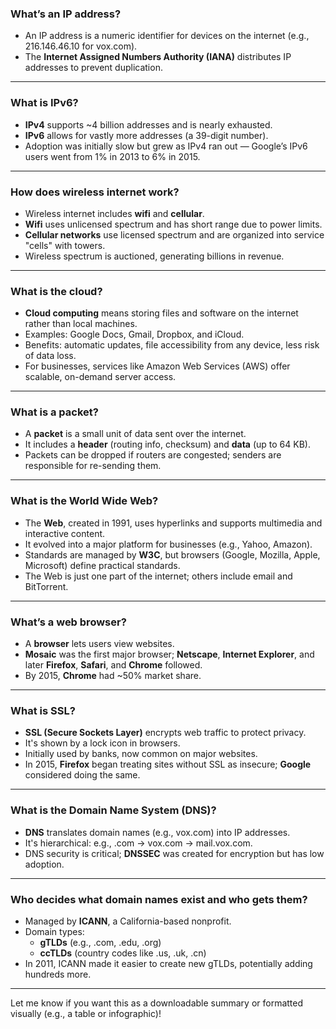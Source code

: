 ### **What’s an IP address?**
- An IP address is a numeric identifier for devices on the internet (e.g., 216.146.46.10 for vox.com).  
- The **Internet Assigned Numbers Authority (IANA)** distributes IP addresses to prevent duplication.

---

### **What is IPv6?**
- **IPv4** supports ~4 billion addresses and is nearly exhausted.  
- **IPv6** allows for vastly more addresses (a 39-digit number).  
- Adoption was initially slow but grew as IPv4 ran out — Google’s IPv6 users went from 1% in 2013 to 6% in 2015.

---

### **How does wireless internet work?**
- Wireless internet includes **wifi** and **cellular**.  
- **Wifi** uses unlicensed spectrum and has short range due to power limits.  
- **Cellular networks** use licensed spectrum and are organized into service "cells" with towers.  
- Wireless spectrum is auctioned, generating billions in revenue.

---

### **What is the cloud?**
- **Cloud computing** means storing files and software on the internet rather than local machines.  
- Examples: Google Docs, Gmail, Dropbox, and iCloud.  
- Benefits: automatic updates, file accessibility from any device, less risk of data loss.  
- For businesses, services like Amazon Web Services (AWS) offer scalable, on-demand server access.

---

### **What is a packet?**
- A **packet** is a small unit of data sent over the internet.  
- It includes a **header** (routing info, checksum) and **data** (up to 64 KB).  
- Packets can be dropped if routers are congested; senders are responsible for re-sending them.

---

### **What is the World Wide Web?**
- The **Web**, created in 1991, uses hyperlinks and supports multimedia and interactive content.  
- It evolved into a major platform for businesses (e.g., Yahoo, Amazon).  
- Standards are managed by **W3C**, but browsers (Google, Mozilla, Apple, Microsoft) define practical standards.  
- The Web is just one part of the internet; others include email and BitTorrent.

---

### **What’s a web browser?**
- A **browser** lets users view websites.  
- **Mosaic** was the first major browser; **Netscape**, **Internet Explorer**, and later **Firefox**, **Safari**, and **Chrome** followed.  
- By 2015, **Chrome** had ~50% market share.

---

### **What is SSL?**
- **SSL (Secure Sockets Layer)** encrypts web traffic to protect privacy.  
- It's shown by a lock icon in browsers.  
- Initially used by banks, now common on major websites.  
- In 2015, **Firefox** began treating sites without SSL as insecure; **Google** considered doing the same.

---

### **What is the Domain Name System (DNS)?**
- **DNS** translates domain names (e.g., vox.com) into IP addresses.  
- It's hierarchical: e.g., .com → vox.com → mail.vox.com.  
- DNS security is critical; **DNSSEC** was created for encryption but has low adoption.

---

### **Who decides what domain names exist and who gets them?**
- Managed by **ICANN**, a California-based nonprofit.  
- Domain types:
  - **gTLDs** (e.g., .com, .edu, .org)
  - **ccTLDs** (country codes like .us, .uk, .cn)  
- In 2011, ICANN made it easier to create new gTLDs, potentially adding hundreds more.

---

Let me know if you want this as a downloadable summary or formatted visually (e.g., a table or infographic)!
